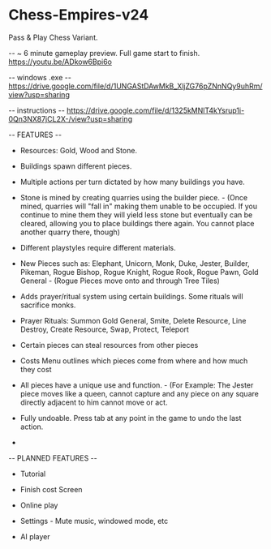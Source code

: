# Chess-Empires-v24
Pass & Play Chess Variant.

-- ~ 6 minute gameplay preview. Full game start to finish. 
https://youtu.be/ADkow6Bpi6o

-- windows .exe -- 
https://drive.google.com/file/d/1UNGAStDAwMkB_XljZG76pZNnNQy9uhRm/view?usp=sharing

-- instructions -- 
https://drive.google.com/file/d/1325kMNlT4kYsrup1i-0Qn3NX87jCL2X-/view?usp=sharing


-- FEATURES -- 

- Resources: Gold, Wood and Stone.

- Buildings spawn different pieces.

- Multiple actions per turn dictated by how many buildings you have. 

- Stone is mined by creating quarries using the builder piece.
          - (Once mined, quarries will "fall in" making them unable to be occupied. If you continue to mine them they will yield less stone but                           eventually can be cleared, allowing you to place buildings there again. You cannot place another quarry there, though)

- Different playstyles require different materials.

- New Pieces such as: Elephant, Unicorn, Monk, Duke, Jester, Builder, Pikeman, Rogue Bishop, Rogue Knight, Rogue Rook, Rogue Pawn, Gold General
          - (Rogue Pieces move onto and through Tree Tiles)

- Adds prayer/ritual system using certain buildings. Some rituals will sacrifice monks.

- Prayer Rituals: Summon Gold General, Smite, Delete Resource, Line Destroy, Create Resource, Swap, Protect, Teleport
    
- Certain pieces can steal resources from other pieces

- Costs Menu outlines which pieces come from where and how much they cost

- All pieces have a unique use and function. 
         - (For Example: The Jester piece moves like a queen, cannot capture and any piece on any square directly adjacent to him cannot move or act.
      
- Fully undoable. Press tab at any point in the game to undo the last action. 
      
- 
      
-- PLANNED FEATURES -- 

- Tutorial

- Finish cost Screen

- Online play 

- Settings
          - Mute music, windowed mode, etc

- AI player